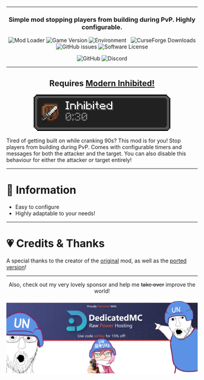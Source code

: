 <div align="center">

___

### Simple mod stopping players from building during PvP. Highly configurable.

![Mod Loader](https://img.shields.io/badge/mod_loader-forge-ffe8e9?style=for-the-badge&labelColor=ffced2)
![Game Version](https://img.shields.io/badge/game_version-1.19.2_|_1.18.2-ffe8e9?style=for-the-badge&labelColor=ffced2)
![Environment](https://img.shields.io/badge/environment-client_|_server-ffe8e9?style=for-the-badge&labelColor=ffced2)
&nbsp;
![CurseForge Downloads](https://img.shields.io/curseforge/dt/906592?style=for-the-badge&logo=curseforge&labelColor=ffceea&color=ffe8f5&link=https://www.curseforge.com/minecraft/mc-mods/no-more-fortnite)
![GitHub issues](https://img.shields.io/github/issues/kawaiicakes/NoFortnite?style=for-the-badge&logo=github&labelColor=ffceea&color=ffe8f5&link=https://github.com/kawaiicakes/NoFortnite/blob/main/LICENSE)
![Software License](https://img.shields.io/badge/license-MIT-ffe8f5?style=for-the-badge&labelColor=ffceea&link=https://github.com/kawaiicakes/NoFortnite/blob/main/LICENSE)

![GitHub](https://img.shields.io/badge/-github-fee8ff?style=for-the-badge&logo=github&labelColor=fcceff&link=https://github.com/kawaiicakes)
![Discord](https://img.shields.io/badge/-discord-fee8ff?style=for-the-badge&logo=discord&labelColor=fcceff&link=https://www.youtube.com/watch?v=dQw4w9WgXcQ)

___

## Requires [Modern Inhibited!](https://www.curseforge.com/minecraft/mc-mods/modern-inhibited)
[![Modern Inhibited](https://raw.githubusercontent.com/ACGaming/Inhibited/master/effect_inv.png)](https://modrinth.com/mod/inhibited)

</div>

Tired of getting built on while cranking 90s? This mod is for you! Stop players from building during PvP.
Comes with configurable timers and messages for both the attacker and the target. You can also disable this behaviour
for either the attacker or target entirely!

---

# 📖 Information

- Easy to configure
- Highly adaptable to your needs!

___

# 💗 Credits & Thanks

A special thanks to the creator of the [original](https://modrinth.com/mod/inhibited) mod, as well as the [ported version](https://www.curseforge.com/minecraft/mc-mods/modern-inhibited)!

___

<div align="center"> Also, check out my very lovely sponsor and help me <s>take over</s> improve the world! </div>

[![Sponsor!](https://raw.githubusercontent.com/kawaiicakes/kawaiicakes.github.io/main/dedimcashley.png 'Sponsor!')](https://dedimc.promo/ashley)
